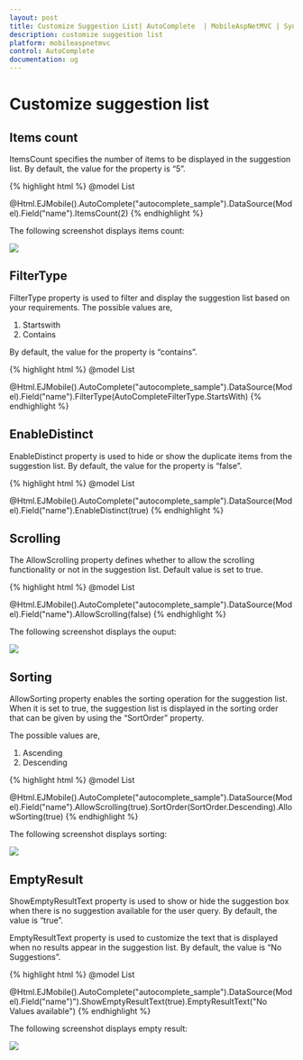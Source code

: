 ```yaml
---
layout: post
title: Customize Suggestion List| AutoComplete  | MobileAspNetMVC | Syncfusion
description: customize suggestion list
platform: mobileaspnetmvc
control: AutoComplete 
documentation: ug
---
```


# Customize suggestion list

## Items count

ItemsCount specifies the number of items to be displayed in the suggestion list. By default, the value for the property is “5”.


{% highlight html %}
@model List<Cars>

@Html.EJMobile().AutoComplete("autocomplete_sample").DataSource(Model).Field("name").ItemsCount(2)
{% endhighlight %}


The following screenshot displays items count:

![](Customize-suggestion-list_images/Customize-suggestion-list_img1.png)


## FilterType

FilterType property is used to filter and display the suggestion list based on your requirements. The possible values are, 

1. Startswith
2. Contains

By default, the value for the property is “contains”.


{% highlight html %}
@model List<Cars>

@Html.EJMobile().AutoComplete("autocomplete_sample").DataSource(Model).Field("name").FilterType(AutoCompleteFilterType.StartsWith)
{% endhighlight %}


## EnableDistinct

EnableDistinct property is used to hide or show the duplicate items from the suggestion list. By default, the value for the property is “false”.


{% highlight html %}
@model List<Cars>

@Html.EJMobile().AutoComplete("autocomplete_sample").DataSource(Model).Field("name").EnableDistinct(true)
{% endhighlight %}


## Scrolling

The AllowScrolling property defines whether to allow the scrolling functionality or not in the suggestion list. Default value is set to true.


{% highlight html %}
@model List<Cars>

@Html.EJMobile().AutoComplete("autocomplete_sample").DataSource(Model).Field("name").AllowScrolling(false)
{% endhighlight %}


The following screenshot displays the ouput:

![](Customize-suggestion-list_images/Customize-suggestion-list_img2.png)



## Sorting

AllowSorting property enables the sorting operation for the suggestion list. When it is set to true, the suggestion list is displayed in the sorting order that can be given by using the “SortOrder” property.

The possible values are,

1. Ascending
2. Descending




{% highlight html %}
@model List<Cars>

@Html.EJMobile().AutoComplete("autocomplete_sample").DataSource(Model).Field("name").AllowScrolling(true).SortOrder(SortOrder.Descending).AllowSorting(true)
{% endhighlight %}


The following screenshot displays sorting:

![](Customize-suggestion-list_images/Customize-suggestion-list_img3.png)



## EmptyResult

ShowEmptyResultText property is used to show or hide the suggestion box when there is no suggestion available for the user query. By default, the value is “true”.

EmptyResultText property is used to customize the text that is displayed when no results appear in the suggestion list. By default, the value is “No Suggestions”.


{% highlight html %}
@model List<Cars>

@Html.EJMobile().AutoComplete("autocomplete_sample").DataSource(Model).Field("name")").ShowEmptyResultText(true).EmptyResultText("No Values available")
{% endhighlight %}


The following screenshot displays empty result:

![](Customize-suggestion-list_images/Customize-suggestion-list_img4.png)



